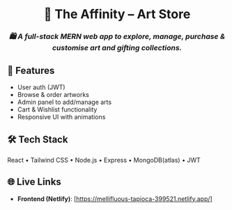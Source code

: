<h1 align="center">🎨 <strong>The Affinity – Art Store</strong></h1>
<h3 align="center"><em>🛍️ A full-stack MERN web app to explore, manage, purchase & customise art and gifting collections.</em></h3>

## 🚀 Features
- User auth (JWT)
- Browse & order artworks
- Admin panel to add/manage arts
- Cart & Wishlist functionality
- Responsive UI with animations

## 🛠 Tech Stack
React • Tailwind CSS • Node.js • Express • MongoDB(atlas) • JWT

## 🌐 Live Links

- **Frontend (Netlify)**: [https://mellifluous-tapioca-399521.netlify.app/] 

